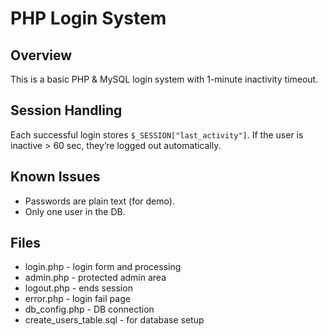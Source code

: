 # PHP Login System

## Overview
This is a basic PHP & MySQL login system with 1-minute inactivity timeout.

## Session Handling
Each successful login stores `$_SESSION["last_activity"]`. If the user is inactive > 60 sec, they’re logged out automatically.

## Known Issues
- Passwords are plain text (for demo).
- Only one user in the DB.

## Files
- login.php - login form and processing
- admin.php - protected admin area
- logout.php - ends session
- error.php - login fail page
- db_config.php - DB connection
- create_users_table.sql - for database setup
